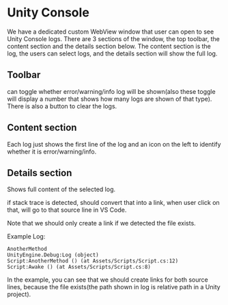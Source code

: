 # Unity Console
We have a dedicated custom WebView window that user can open to see Unity Console logs. There are 3 sections of the window, the top toolbar, the content section and the details section below. The content section is the log, the users can select logs, and the details section will show the full log.

## Toolbar
can toggle whether error/warning/info log will be shown(also these toggle will display a number that shows how many logs are shown of that type). There is also a button to clear the logs.

## Content section
Each log just shows the first line of the log and an icon on the left to identify whether it is error/warning/info.

## Details section
Shows full content of the selected log.

if stack trace is detected, should convert that into a link, when user click on that, will go to that source line in VS Code.

Note that we should only create a link if we detected the file exists.

Example Log:
```
AnotherMethod
UnityEngine.Debug:Log (object)
Script:AnotherMethod () (at Assets/Scripts/Script.cs:12)
Script:Awake () (at Assets/Scripts/Script.cs:8)
```

In the example, you can see that we should create links for both source lines, because the file exists(the path shown in log is relative path in a Unity project).